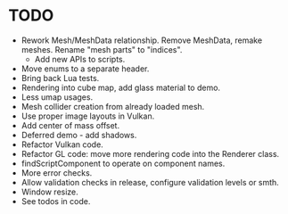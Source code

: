 # TODO

* Rework Mesh/MeshData relationship. Remove MeshData, remake meshes. Rename "mesh parts" to "indices".
    * Add new APIs to scripts.
* Move enums to a separate header.
* Bring back Lua tests.
* Rendering into cube map, add glass material to demo.
* Less umap usages.
* Mesh collider creation from already loaded mesh.
* Use proper image layouts in Vulkan.
* Add center of mass offset.
* Deferred demo - add shadows.
* Refactor Vulkan code.
* Refactor GL code: move more rendering code into the Renderer class.
* findScriptComponent to operate on component names.
* More error checks.
* Allow validation checks in release, configure validation levels or smth.
* Window resize.
* See todos in code.